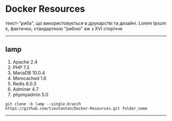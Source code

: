 # Docker Resources
текст-"риба", що використовується в друкарстві та дизайні. Lorem Ipsum є, фактично, стандартною "рибою" аж з XVI сторіччя

---

## lamp
1. Apache 2.4
2. PHP 7.3
3. MariaDB 10.0.4
4. Memcached 1.6
5. Redis 6.0.3
6. Adminer 4.7
7. phpmyadmin 5.0

```
git clone -b lamp --single-branch https://github.com/tieutantan/Docker-Resources.git folder_name
```

---